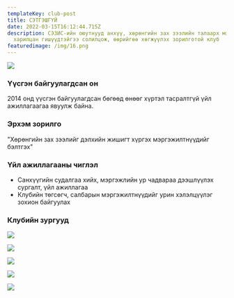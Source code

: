 ```yaml
---
templateKey: club-post
title: СЭТГЭШГҮЙ
date: 2022-03-15T16:12:44.715Z
description: СЭЗИС-ийн оюутнууд анхүү, хөрөнгийн зах зээлийн талаарх мэдлэгийг
  харилцан гишүүдтэйгээ солилцож, өөрийгөө хөгжүүлэх зорилготой клуб
featuredimage: /img/16.png
---
```

![](/img/16.png)

### Үүсгэн байгуулагдсан он

2014 онд үүсгэн байгуулагдсан бөгөөд өнөөг хүртэл тасралтгүй үйл ажиллагаагаа явуулж байна.

### Эрхэм зорилго

"Хөрөнгийн зах зээлийг дэлхийн жишигт хүргэх мэргэжилтнүүдийг бэлтгэх"

### Үйл ажиллагааны чиглэл

* Санхүүгийн судалгаа хийх, мэргэжлийн ур чадвараа дээшлүүлэх сургалт, үйл ажиллагаа
* Клубийн төгсөгч, салбарын мэргэжилтнүүдийг урин хэлэлцүүлэг зохион байгуулах

### Клубийн зургууд

![](/img/image3.png)

![](/img/setgeshgui-club-01-2-.jpg)

![](/img/3.-birj-shagnal-garduulah-1-.jpg)

![](/img/golomt-geree-1-.jpg)

![](/img/setgeshgui-club-02-3-.jpg)
